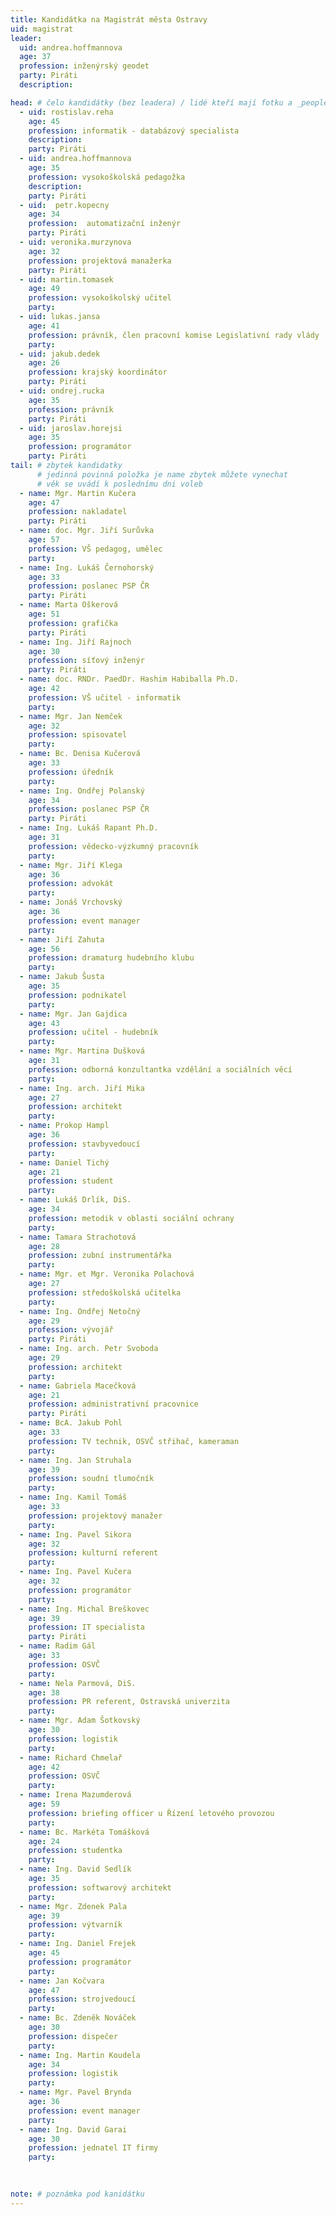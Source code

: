 ```yaml
---
title: Kandidátka na Magistrát města Ostravy
uid: magistrat
leader:
  uid: andrea.hoffmannova
  age: 37
  profession: inženýrský geodet
  party: Piráti
  description: 

head: # čelo kandidátky (bez leadera) / lidé kteří mají fotku a _people/jmeno.md
  - uid: rostislav.reha
    age: 45  
    profession: informatik - databázový specialista
    description: 
    party: Piráti
  - uid: andrea.hoffmannova
    age: 35  
    profession: vysokoškolská pedagožka
    description: 
    party: Piráti
  - uid:  petr.kopecny
    age: 34
    profession:  automatizační inženýr
    party: Piráti
  - uid: veronika.murzynova
    age: 32
    profession: projektová manažerka
    party: Piráti
  - uid: martin.tomasek
    age: 49
    profession: vysokoškolský učitel
    party:
  - uid: lukas.jansa
    age: 41
    profession: právník, člen pracovní komise Legislativní rady vlády
    party:
  - uid: jakub.dedek
    age: 26
    profession: krajský koordinátor
    party: Piráti
  - uid: ondrej.rucka
    age: 35
    profession: právník
    party: Piráti
  - uid: jaroslav.horejsi
    age: 35
    profession: programátor
    party: Piráti
tail: # zbytek kandidatky
      # jedinná povinná položka je name zbytek můžete vynechat
      # věk se uvádí k poslednímu dni voleb
  - name: Mgr. Martin Kučera
    age: 47
    profession: nakladatel
    party: Piráti
  - name: doc. Mgr. Jiří Surůvka
    age: 57
    profession: VŠ pedagog, umělec
    party:
  - name: Ing. Lukáš Černohorský
    age: 33
    profession: poslanec PSP ČR
    party: Piráti
  - name: Marta Oškerová
    age: 51
    profession: grafička
    party: Piráti
  - name: Ing. Jiří Rajnoch
    age: 30
    profession: síťový inženýr
    party: Piráti
  - name: doc. RNDr. PaedDr. Hashim Habiballa Ph.D.
    age: 42
    profession: VŠ učitel - informatik
    party:
  - name: Mgr. Jan Nemček
    age: 32
    profession: spisovatel
    party:
  - name: Bc. Denisa Kučerová
    age: 33
    profession: úředník
    party:
  - name: Ing. Ondřej Polanský
    age: 34
    profession: poslanec PSP ČR
    party: Piráti
  - name: Ing. Lukáš Rapant Ph.D.
    age: 31
    profession: vědecko-výzkumný pracovník
    party:
  - name: Mgr. Jiří Klega
    age: 36
    profession: advokát
    party:
  - name: Jonáš Vrchovský
    age: 36
    profession: event manager
    party:
  - name: Jiří Zahuta
    age: 56
    profession: dramaturg hudebního klubu
    party:
  - name: Jakub Šusta
    age: 35
    profession: podnikatel
    party:
  - name: Mgr. Jan Gajdica
    age: 43
    profession: učitel - hudebník
    party:
  - name: Mgr. Martina Dušková
    age: 31
    profession: odborná konzultantka vzdělání a sociálních věcí
    party:
  - name: Ing. arch. Jiří Mika
    age: 27
    profession: architekt
    party:
  - name: Prokop Hampl
    age: 36
    profession: stavbyvedoucí
    party:
  - name: Daniel Tichý
    age: 21
    profession: student
    party:
  - name: Lukáš Drlík, DiS.
    age: 34
    profession: metodik v oblasti sociální ochrany
    party:
  - name: Tamara Strachotová
    age: 28
    profession: zubní instrumentářka
    party:
  - name: Mgr. et Mgr. Veronika Polachová
    age: 27
    profession: středoškolská učitelka
    party:
  - name: Ing. Ondřej Netočný
    age: 29
    profession: vývojář
    party: Piráti
  - name: Ing. arch. Petr Svoboda
    age: 29
    profession: architekt
    party:
  - name: Gabriela Macečková
    age: 21
    profession: administrativní pracovnice
    party: Piráti
  - name: BcA. Jakub Pohl
    age: 33
    profession: TV technik, OSVČ střihač, kameraman
    party:
  - name: Ing. Jan Struhala
    age: 39
    profession: soudní tlumočník
    party:
  - name: Ing. Kamil Tomáš
    age: 33
    profession: projektový manažer
    party:
  - name: Ing. Pavel Sikora
    age: 32
    profession: kulturní referent
    party:
  - name: Ing. Pavel Kučera
    age: 32
    profession: programátor
    party:
  - name: Ing. Michal Breškovec
    age: 39
    profession: IT specialista
    party: Piráti
  - name: Radim Gál
    age: 33
    profession: OSVČ
    party:
  - name: Nela Parmová, DiS.
    age: 38
    profession: PR referent, Ostravská univerzita
    party:
  - name: Mgr. Adam Šotkovský
    age: 30
    profession: logistik
    party:
  - name: Richard Chmelař
    age: 42
    profession: OSVČ
    party:
  - name: Irena Mazumderová
    age: 59
    profession: briefing officer u Řízení letového provozou
    party:
  - name: Bc. Markéta Tomášková
    age: 24
    profession: studentka
    party:
  - name: Ing. David Sedlík
    age: 35
    profession: softwarový architekt
    party:
  - name: Mgr. Zdenek Pala
    age: 39
    profession: výtvarník
    party:
  - name: Ing. Daniel Frejek
    age: 45
    profession: programátor
    party:
  - name: Jan Kočvara
    age: 47
    profession: strojvedoucí
    party:
  - name: Bc. Zdeněk Nováček
    age: 30
    profession: dispečer
    party:
  - name: Ing. Martin Koudela
    age: 34
    profession: logistik
    party:
  - name: Mgr. Pavel Brynda
    age: 36
    profession: event manager
    party:
  - name: Ing. David Garai
    age: 30
    profession: jednatel IT firmy
    party:
    
 

note: # poznámka pod kanidátku
---
```

